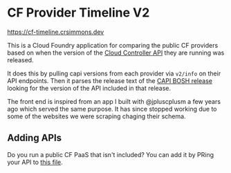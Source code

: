 # CF Provider Timeline V2

https://cf-timeline.crsimmons.dev

This is a Cloud Foundry application for comparing the public CF providers based on when the version of the [Cloud Controller API](https://github.com/cloudfoundry/cloud_controller_ng) they are running was released.

It does this by pulling capi versions from each provider via `v2/info` on their API endpoints. Then it parses the release text of the [CAPI BOSH release](https://github.com/cloudfoundry/capi-release) looking for the version of the API included in that release.

The front end is inspired from an app I built with @jpluscplusm a few years ago which served the same purpose. It has since stopped working due to some of the websites we were scraping chaging their schema.

## Adding APIs

Do you run a public CF PaaS that isn't included? You can add it by PRing your API to [this file](assets/providers.json).
